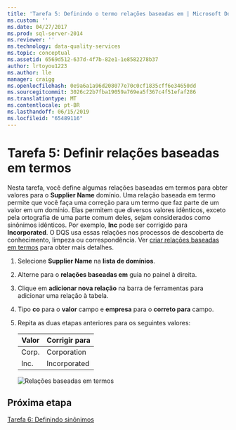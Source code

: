 ```yaml
---
title: 'Tarefa 5: Definindo o termo relações baseadas em | Microsoft Docs'
ms.custom: ''
ms.date: 04/27/2017
ms.prod: sql-server-2014
ms.reviewer: ''
ms.technology: data-quality-services
ms.topic: conceptual
ms.assetid: 6569d512-637d-4f7b-82e1-1e8582278b37
author: lrtoyou1223
ms.author: lle
manager: craigg
ms.openlocfilehash: 0e9a6a1a96d208077e70c0cf1835cff6e34650dd
ms.sourcegitcommit: 3026c22b7fba19059a769ea5f367c4f51efaf286
ms.translationtype: MT
ms.contentlocale: pt-BR
ms.lasthandoff: 06/15/2019
ms.locfileid: "65489116"
---
```

# <a name="task-5-setting-term-based-relationships"></a>Tarefa 5: Definir relações baseadas em termos
  Nesta tarefa, você define algumas relações baseadas em termos para obter valores para o **Supplier Name** domínio. Uma relação baseada em termo permite que você faça uma correção para um termo que faz parte de um valor em um domínio. Elas permitem que diversos valores idênticos, exceto pela ortografia de uma parte comum deles, sejam considerados como sinônimos idênticos. Por exemplo, **Inc** pode ser corrigido para **Incorporated**. O DQS usa essas relações nos processos de descoberta de conhecimento, limpeza ou correspondência. Ver [criar relações baseadas em termos](https://msdn.microsoft.com/library/hh510404.aspx) para obter mais detalhes.  
  
1.  Selecione **Supplier Name** na **lista de domínios**.  
  
2.  Alterne para o **relações baseadas em** guia no painel à direita.  
  
3.  Clique em **adicionar nova relação** na barra de ferramentas para adicionar uma relação à tabela.  
  
4.  Tipo **co** para o **valor** campo e **empresa** para o **correto para** campo.  
  
5.  Repita as duas etapas anteriores para os seguintes valores:  
  
    |Valor|Corrigir para|  
    |-----------|----------------|  
    |Corp.|Corporation|  
    |Inc.|Incorporated|  
  
     ![Relações baseadas em termos](../../2014/tutorials/media/et-settingtermbasedrelations.jpg "relações baseadas em termos")  
  
## <a name="next-step"></a>Próxima etapa  
 [Tarefa 6: Definindo sinônimos](../../2014/tutorials/task-6-setting-synonyms.md)  
  
  
